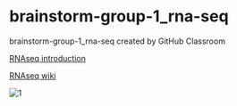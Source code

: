 # brainstorm-group-1_rna-seq
brainstorm-group-1_rna-seq created by GitHub Classroom

[RNAseq introduction](https://prezi.com/view/4Xsw1r6RbN8kvAiNyKqZ)

[RNAseq wiki](https://en.wikipedia.org/wiki/RNA-Seq)

![1](https://upload.wikimedia.org/wikipedia/commons/f/f3/Summary_of_RNA-Seq.svg)
